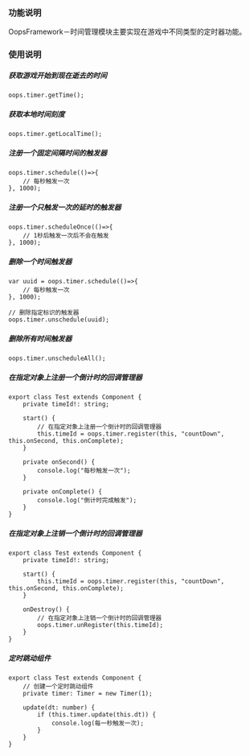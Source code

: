 ### 功能说明
OopsFramework－时间管理模块主要实现在游戏中不同类型的定时器功能。

### 使用说明
##### 获取游戏开始到现在逝去的时间
```
oops.timer.getTime();
```

##### 获取本地时间刻度
```
oops.timer.getLocalTime();
```

##### 注册一个固定间隔时间的触发器
```
oops.timer.schedule(()=>{
    // 每秒触发一次
}, 1000);
```

##### 注册一个只触发一次的延时的触发器
```
oops.timer.scheduleOnce(()=>{
    // 1秒后触发一次后不会在触发
}, 1000);
```

##### 删除一个时间触发器
```
var uuid = oops.timer.schedule(()=>{
    // 每秒触发一次
}, 1000);

// 删除指定标识的触发器
oops.timer.unschedule(uuid);
```

##### 删除所有时间触发器
```
oops.timer.unscheduleAll();
```

##### 在指定对象上注册一个倒计时的回调管理器
```
export class Test extends Component {
    private timeId!: string;
    
    start() {
        // 在指定对象上注册一个倒计时的回调管理器
        this.timeId = oops.timer.register(this, "countDown", this.onSecond, this.onComplete);
    }
    
    private onSecond() {
        console.log("每秒触发一次");
    }

    private onComplete() {
        console.log("倒计时完成触发");
    }
}
```

##### 在指定对象上注销一个倒计时的回调管理器
```
export class Test extends Component {
    private timeId!: string;
    
    start() {
        this.timeId = oops.timer.register(this, "countDown", this.onSecond, this.onComplete);
    }
    
    onDestroy() {
        // 在指定对象上注销一个倒计时的回调管理器
        oops.timer.unRegister(this.timeId);
    }
}
```

##### 定时跳动组件
```
export class Test extends Component {
    // 创建一个定时跳动组件
    private timer: Timer = new Timer(1);

    update(dt: number) {
        if (this.timer.update(this.dt)) {
            console.log(每一秒触发一次);
        }
    }
}
```